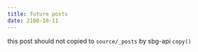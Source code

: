 ```yaml
---
title: future posts
date: 2100-10-11
---
```


this post should not copied to `source/_posts` by sbg-api `copy()`